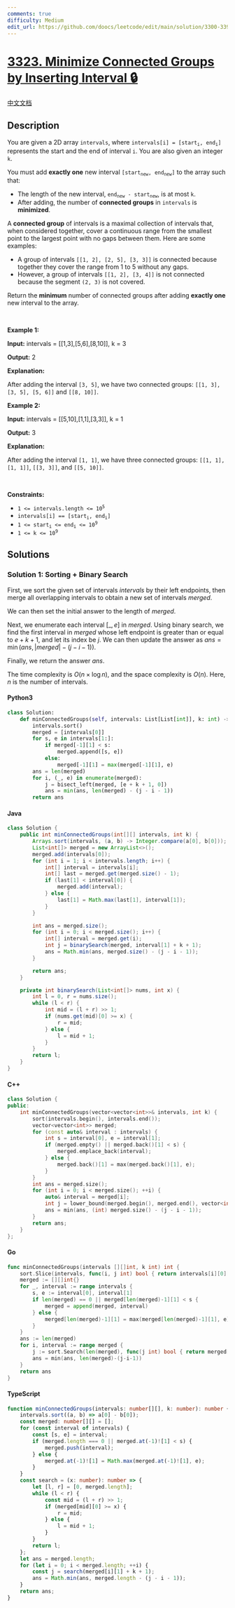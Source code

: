 ```yaml
---
comments: true
difficulty: Medium
edit_url: https://github.com/doocs/leetcode/edit/main/solution/3300-3399/3323.Minimize%20Connected%20Groups%20by%20Inserting%20Interval/README_EN.md
---
```


<!-- problem:start -->

# [3323. Minimize Connected Groups by Inserting Interval 🔒](https://leetcode.com/problems/minimize-connected-groups-by-inserting-interval)

[中文文档](/solution/3300-3399/3323.Minimize%20Connected%20Groups%20by%20Inserting%20Interval/README.md)

## Description

<!-- description:start -->

<p>You are given a 2D array <code>intervals</code>, where <code>intervals[i] = [start<sub>i</sub>, end<sub>i</sub>]</code> represents the start and the end of interval <code>i</code>. You are also given an integer <code>k</code>.</p>

<p>You must add <strong>exactly one</strong> new interval <code>[start<sub>new</sub>, end<sub>new</sub>]</code> to the array such that:</p>

<ul>
	<li>The length of the new interval, <code>end<sub>new</sub> - start<sub>new</sub></code>, is at most <code>k</code>.</li>
	<li>After adding, the number of <strong>connected groups</strong> in <code>intervals</code> is <strong>minimized</strong>.</li>
</ul>

<p>A <strong>connected group</strong> of intervals is a maximal collection of intervals that, when considered together, cover a continuous range from the smallest point to the largest point with no gaps between them. Here are some examples:</p>

<ul>
	<li>A group of intervals <code>[[1, 2], [2, 5], [3, 3]]</code> is connected because together they cover the range from 1 to 5 without any gaps.</li>
	<li>However, a group of intervals <code>[[1, 2], [3, 4]]</code> is not connected because the segment <code>(2, 3)</code> is not covered.</li>
</ul>

<p>Return the <strong>minimum</strong> number of connected groups after adding <strong>exactly one</strong> new interval to the array.</p>

<p>&nbsp;</p>
<p><strong class="example">Example 1:</strong></p>

<div class="example-block">
<p><strong>Input:</strong> <span class="example-io">intervals = [[1,3],[5,6],[8,10]], k = 3</span></p>

<p><strong>Output:</strong> <span class="example-io">2</span></p>

<p><strong>Explanation:</strong></p>

<p>After adding the interval <code>[3, 5]</code>, we have two connected groups: <code>[[1, 3], [3, 5], [5, 6]]</code> and <code>[[8, 10]]</code>.</p>
</div>

<p><strong class="example">Example 2:</strong></p>

<div class="example-block">
<p><strong>Input:</strong> <span class="example-io">intervals = [[5,10],[1,1],[3,3]], k = 1</span></p>

<p><strong>Output:</strong> <span class="example-io">3</span></p>

<p><strong>Explanation:</strong></p>

<p>After adding the interval <code>[1, 1]</code>, we have three connected groups: <code>[[1, 1], [1, 1]]</code>, <code>[[3, 3]]</code>, and <code>[[5, 10]]</code>.</p>
</div>

<p>&nbsp;</p>
<p><strong>Constraints:</strong></p>

<ul>
	<li><code>1 &lt;= intervals.length &lt;= 10<sup>5</sup></code></li>
	<li><code>intervals[i] == [start<sub>i</sub>, end<sub>i</sub>]</code></li>
	<li><code>1 &lt;= start<sub>i</sub> &lt;= end<sub>i</sub> &lt;= 10<sup>9</sup></code></li>
	<li><code>1 &lt;= k &lt;= 10<sup>9</sup></code></li>
</ul>

<!-- description:end -->

## Solutions

<!-- solution:start -->

### Solution 1: Sorting + Binary Search

First, we sort the given set of intervals $\textit{intervals}$ by their left endpoints, then merge all overlapping intervals to obtain a new set of intervals $\textit{merged}$.

We can then set the initial answer to the length of $\textit{merged}$.

Next, we enumerate each interval $[\_, e]$ in $\textit{merged}$. Using binary search, we find the first interval in $\textit{merged}$ whose left endpoint is greater than or equal to $e + k + 1$, and let its index be $j$. We can then update the answer as $\textit{ans} = \min(\textit{ans}, |\textit{merged}| - (j - i - 1))$.

Finally, we return the answer $\textit{ans}$.

The time complexity is $O(n \times \log n)$, and the space complexity is $O(n)$. Here, $n$ is the number of intervals.

<!-- tabs:start -->

#### Python3

```python
class Solution:
    def minConnectedGroups(self, intervals: List[List[int]], k: int) -> int:
        intervals.sort()
        merged = [intervals[0]]
        for s, e in intervals[1:]:
            if merged[-1][1] < s:
                merged.append([s, e])
            else:
                merged[-1][1] = max(merged[-1][1], e)
        ans = len(merged)
        for i, (_, e) in enumerate(merged):
            j = bisect_left(merged, [e + k + 1, 0])
            ans = min(ans, len(merged) - (j - i - 1))
        return ans
```

#### Java

```java
class Solution {
    public int minConnectedGroups(int[][] intervals, int k) {
        Arrays.sort(intervals, (a, b) -> Integer.compare(a[0], b[0]));
        List<int[]> merged = new ArrayList<>();
        merged.add(intervals[0]);
        for (int i = 1; i < intervals.length; i++) {
            int[] interval = intervals[i];
            int[] last = merged.get(merged.size() - 1);
            if (last[1] < interval[0]) {
                merged.add(interval);
            } else {
                last[1] = Math.max(last[1], interval[1]);
            }
        }

        int ans = merged.size();
        for (int i = 0; i < merged.size(); i++) {
            int[] interval = merged.get(i);
            int j = binarySearch(merged, interval[1] + k + 1);
            ans = Math.min(ans, merged.size() - (j - i - 1));
        }

        return ans;
    }

    private int binarySearch(List<int[]> nums, int x) {
        int l = 0, r = nums.size();
        while (l < r) {
            int mid = (l + r) >> 1;
            if (nums.get(mid)[0] >= x) {
                r = mid;
            } else {
                l = mid + 1;
            }
        }
        return l;
    }
}
```

#### C++

```cpp
class Solution {
public:
    int minConnectedGroups(vector<vector<int>>& intervals, int k) {
        sort(intervals.begin(), intervals.end());
        vector<vector<int>> merged;
        for (const auto& interval : intervals) {
            int s = interval[0], e = interval[1];
            if (merged.empty() || merged.back()[1] < s) {
                merged.emplace_back(interval);
            } else {
                merged.back()[1] = max(merged.back()[1], e);
            }
        }
        int ans = merged.size();
        for (int i = 0; i < merged.size(); ++i) {
            auto& interval = merged[i];
            int j = lower_bound(merged.begin(), merged.end(), vector<int>{interval[1] + k + 1, 0}) - merged.begin();
            ans = min(ans, (int) merged.size() - (j - i - 1));
        }
        return ans;
    }
};
```

#### Go

```go
func minConnectedGroups(intervals [][]int, k int) int {
	sort.Slice(intervals, func(i, j int) bool { return intervals[i][0] < intervals[j][0] })
	merged := [][]int{}
	for _, interval := range intervals {
		s, e := interval[0], interval[1]
		if len(merged) == 0 || merged[len(merged)-1][1] < s {
			merged = append(merged, interval)
		} else {
			merged[len(merged)-1][1] = max(merged[len(merged)-1][1], e)
		}
	}
	ans := len(merged)
	for i, interval := range merged {
		j := sort.Search(len(merged), func(j int) bool { return merged[j][0] >= interval[1]+k+1 })
		ans = min(ans, len(merged)-(j-i-1))
	}
	return ans
}
```

#### TypeScript

```ts
function minConnectedGroups(intervals: number[][], k: number): number {
    intervals.sort((a, b) => a[0] - b[0]);
    const merged: number[][] = [];
    for (const interval of intervals) {
        const [s, e] = interval;
        if (merged.length === 0 || merged.at(-1)![1] < s) {
            merged.push(interval);
        } else {
            merged.at(-1)![1] = Math.max(merged.at(-1)![1], e);
        }
    }
    const search = (x: number): number => {
        let [l, r] = [0, merged.length];
        while (l < r) {
            const mid = (l + r) >> 1;
            if (merged[mid][0] >= x) {
                r = mid;
            } else {
                l = mid + 1;
            }
        }
        return l;
    };
    let ans = merged.length;
    for (let i = 0; i < merged.length; ++i) {
        const j = search(merged[i][1] + k + 1);
        ans = Math.min(ans, merged.length - (j - i - 1));
    }
    return ans;
}
```

<!-- tabs:end -->

<!-- solution:end -->

<!-- problem:end -->
